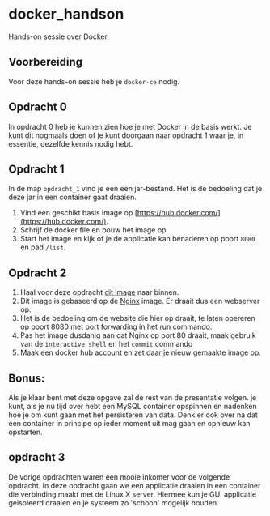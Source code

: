 # docker_handson
Hands-on sessie over Docker. 

## Voorbereiding
Voor deze hands-on sessie heb je `docker-ce` nodig.

## Opdracht 0
In opdracht 0 heb je kunnen zien hoe je met Docker in de basis werkt. Je kunt dit nogmaals doen of je kunt doorgaan naar opdracht 1 waar je, in essentie, dezelfde kennis nodig hebt.

## Opdracht 1
In de map `opdracht_1` vind je een een jar-bestand. Het is de bedoeling dat je deze jar in een container gaat draaien.

1. Vind een geschikt basis image op [https://hub.docker.com/](https://hub.docker.com/).
2. Schrijf de docker file en bouw het image op.
3. Start het image en kijk of je de applicatie kan benaderen op poort `8080` en pad `/list`.

## Opdracht 2

1. Haal voor deze opdracht [dit image](https://hub.docker.com/r/xanvier/secret/) naar binnen.
2. Dit image is gebaseerd op de [Nginx](https://hub.docker.com/_/nginx/) image. Er draait dus een webserver op.
3. Het is de bedoeling om de website die hier op draait, te laten opereren op poort 8080 met port forwarding in het run commando.
4. Pas het image dusdanig aan dat Nginx op port 80 draait, maak gebruik van de `interactive shell` en het `commit` commando
5. Maak een docker hub account en zet daar je nieuw gemaakte image op.

## Bonus: 
Als je klaar bent met deze opgave zal de rest van de presentatie volgen. je kunt, als je nu tijd over hebt een MySQL container opspinnen en nadenken hoe je om kunt gaan met het persisteren van data. Denk er ook over na dat een container in principe op ieder moment uit mag gaan en opnieuw kan opstarten.

## opdracht 3

De vorige opdrachten waren een mooie inkomer voor de volgende opdracht. In deze opdracht gaan we een applicatie draaien in een container die verbinding maakt met de Linux X server. Hiermee kun je GUI applicatie geisoleerd draaien en je systeem zo 'schoon' mogelijk houden.






